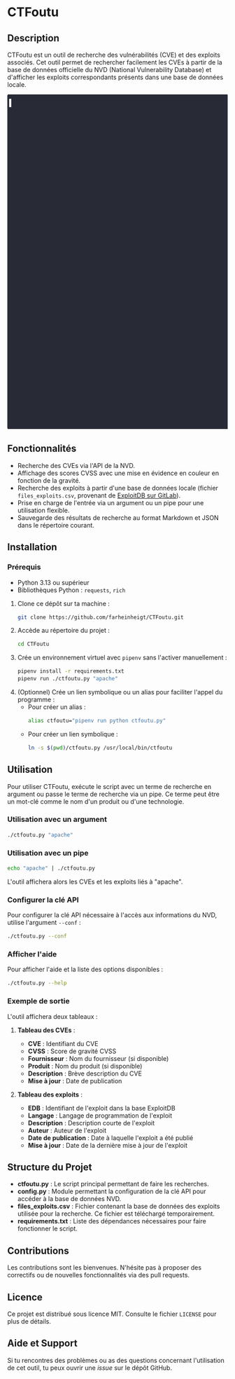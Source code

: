 # CTFoutu

## Description

CTFoutu est un outil de recherche des vulnérabilités (CVE) et des exploits associés. Cet outil permet de rechercher facilement les CVEs à partir de la base de données officielle du NVD (National Vulnerability Database) et d'afficher les exploits correspondants présents dans une base de données locale.

<img src="demo.gif" width="940" height="764" alt="Démo de CTFoutu" />

## Fonctionnalités

- Recherche des CVEs via l'API de la NVD.
- Affichage des scores CVSS avec une mise en évidence en couleur en fonction de la gravité.
- Recherche des exploits à partir d'une base de données locale (fichier `files_exploits.csv`, provenant de [ExploitDB sur GitLab](https://gitlab.com/exploit-database/exploitdb)).
- Prise en charge de l'entrée via un argument ou un pipe pour une utilisation flexible.
- Sauvegarde des résultats de recherche au format Markdown et JSON dans le répertoire courant.

## Installation

### Prérequis

- Python 3.13 ou supérieur
- Bibliothèques Python : `requests`, `rich`
  
1. Clone ce dépôt sur ta machine :
   ```bash
   git clone https://github.com/farheinheigt/CTFoutu.git
   ```
2. Accède au répertoire du projet :
   ```bash
   cd CTFoutu
   ```
3. Crée un environnement virtuel avec `pipenv` sans l'activer manuellement :
   ```bash
   pipenv install -r requirements.txt
   pipenv run ./ctfoutu.py "apache"
   ```
4. (Optionnel) Crée un lien symbolique ou un alias pour faciliter l'appel du programme :
   - Pour créer un alias :
     ```bash
     alias ctfoutu="pipenv run python ctfoutu.py"
     ```
   - Pour créer un lien symbolique :
     ```bash
     ln -s $(pwd)/ctfoutu.py /usr/local/bin/ctfoutu
     ```

## Utilisation

Pour utiliser CTFoutu, exécute le script avec un terme de recherche en argument ou passe le terme de recherche via un pipe. Ce terme peut être un mot-clé comme le nom d'un produit ou d'une technologie.

### Utilisation avec un argument

```bash
./ctfoutu.py "apache"
```

### Utilisation avec un pipe

```bash
echo "apache" | ./ctfoutu.py
```

L'outil affichera alors les CVEs et les exploits liés à "apache".

### Configurer la clé API

Pour configurer la clé API nécessaire à l'accès aux informations du NVD, utilise l'argument `--conf` :

```bash
./ctfoutu.py --conf
```

### Afficher l'aide

Pour afficher l'aide et la liste des options disponibles :

```bash
./ctfoutu.py --help
```

### Exemple de sortie

L'outil affichera deux tableaux :

1. **Tableau des CVEs** :

   - **CVE** : Identifiant du CVE
   - **CVSS** : Score de gravité CVSS
   - **Fournisseur** : Nom du fournisseur (si disponible)
   - **Produit** : Nom du produit (si disponible)
   - **Description** : Brève description du CVE
   - **Mise à jour** : Date de publication

2. **Tableau des exploits** :

   - **EDB** : Identifiant de l'exploit dans la base ExploitDB
   - **Langage** : Langage de programmation de l'exploit
   - **Description** : Description courte de l'exploit
   - **Auteur** : Auteur de l'exploit
   - **Date de publication** : Date à laquelle l'exploit a été publié
   - **Mise à jour** : Date de la dernière mise à jour de l'exploit

## Structure du Projet

- **ctfoutu.py** : Le script principal permettant de faire les recherches.
- **config.py** : Module permettant la configuration de la clé API pour accéder à la base de données NVD.
- **files\_exploits.csv** : Fichier contenant la base de données des exploits utilisée pour la recherche. Ce fichier est téléchargé temporairement.
- **requirements.txt** : Liste des dépendances nécessaires pour faire fonctionner le script.

## Contributions

Les contributions sont les bienvenues. N'hésite pas à proposer des correctifs ou de nouvelles fonctionnalités via des pull requests.

## Licence

Ce projet est distribué sous licence MIT. Consulte le fichier `LICENSE` pour plus de détails.

## Aide et Support

Si tu rencontres des problèmes ou as des questions concernant l'utilisation de cet outil, tu peux ouvrir une *issue* sur le dépôt GitHub.
